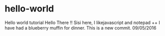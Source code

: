 # hello-world
Hello world tutorial
Hello There !!
Sisi here, I likejavascript and notepad ++
I have had a blueberry muffin for dinner.
This is a new commit. 09/05/2016
